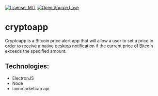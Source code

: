 [![License: MIT](https://img.shields.io/badge/License-MIT-green.svg)](https://opensource.org/licenses/MIT)
[![Open Source Love](https://badges.frapsoft.com/os/v1/open-source.svg?v=103)](https://github.com/ellerbrock/open-source-badges/)


# cryptoapp
Cryptoapp is a Bitcoin price alert app that will allow a user to set a price in order to receive a native desktop notification if the current price of Bitcoin exceeds the specified amount.


## Technologies:
- ElectronJS
- Node
- coinmarketcap api